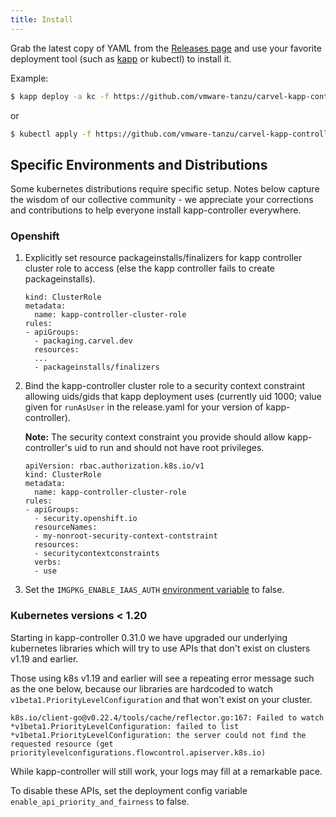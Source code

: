 ```yaml
---
title: Install
---
```


Grab the latest copy of YAML from the [Releases page](https://github.com/vmware-tanzu/carvel-kapp-controller/releases) and use your favorite deployment tool (such as [kapp](/kapp) or kubectl) to install it.

Example:

```bash
$ kapp deploy -a kc -f https://github.com/vmware-tanzu/carvel-kapp-controller/releases/latest/download/release.yml
```

or

```bash
$ kubectl apply -f https://github.com/vmware-tanzu/carvel-kapp-controller/releases/latest/download/release.yml
```

## Specific Environments and Distributions
Some kubernetes distributions require specific setup.
Notes below capture the wisdom of our collective community - we
appreciate your corrections and contributions to help everyone install
kapp-controller everywhere.

### Openshift

1. Explicitly set resource packageinstalls/finalizers for kapp controller cluster role to access (else the kapp controller fails to create packageinstalls).

    ```
    kind: ClusterRole
    metadata:
      name: kapp-controller-cluster-role
    rules:
    - apiGroups:
      - packaging.carvel.dev
      resources:
      ...
      - packageinstalls/finalizers
    ```

2. Bind the kapp-controller cluster role to a security context constraint allowing uids/gids that kapp deployment uses
(currently uid 1000; value given for `runAsUser` in the release.yaml for your
version of kapp-controller).

    **Note:** The security context constraint you provide should allow kapp-controller's uid
    to run and should not have root privileges.

    ```
    apiVersion: rbac.authorization.k8s.io/v1
    kind: ClusterRole
    metadata:
      name: kapp-controller-cluster-role
    rules:
    - apiGroups:
      - security.openshift.io
      resourceNames:
      - my-nonroot-security-context-contstraint
      resources:
      - securitycontextconstraints
      verbs:
      - use
    ```

3. Set the `IMGPKG_ENABLE_IAAS_AUTH` [environment
   variable](/imgpkg/docs/latest/auth/#via-iaas) to false.


### Kubernetes versions < 1.20
Starting in kapp-controller 0.31.0 we have upgraded our underlying kubernetes
libraries which will try to use APIs that don't exist on clusters v1.19 and
earlier.

Those using k8s v1.19 and earlier will see a repeating error message such as the one below, because
our libraries are hardcoded to watch `v1beta1.PriorityLevelConfiguration` and that won't exist on your cluster.
```
k8s.io/client-go@v0.22.4/tools/cache/reflector.go:167: Failed to watch *v1beta1.PriorityLevelConfiguration: failed to list *v1beta1.PriorityLevelConfiguration: the server could not find the requested resource (get prioritylevelconfigurations.flowcontrol.apiserver.k8s.io)
```
While kapp-controller will still work, your logs may fill at a remarkable pace.

To disable these APIs, set the deployment config variable
`enable_api_priority_and_fairness` to false.
